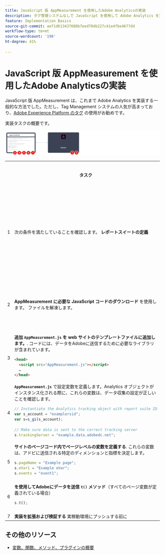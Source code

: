 ```yaml
---
title: JavaScript 版 AppMeasurement を使用したAdobe Analyticsの実装
description: タグ管理システムなしで JavaScript を使用して Adobe Analytics を実装する方法を説明します。
feature: Implementation Basics
source-git-commit: aef1d613437688b7eed704b227c41e4fbe4677dd
workflow-type: tm+mt
source-wordcount: '198'
ht-degree: 41%

---
```


# JavaScript 版 AppMeasurement を使用したAdobe Analyticsの実装

JavaScript 版 AppMeasurement は、これまで Adobe Analytics を実装する一般的な方法でした。ただし、Tag Management システムの人気が高まっており、[Adobe Experience Platform のタグ](../launch/overview.md) の使用がお勧めです。

実装タスクの概要です。

![AppMeasurement を使用したAdobe分析の実装の概要](../assets/appmeasurement-annotated.png)

<table>

<tr>
<th style="width:5%"></th><th style="width:75%"><b>タスク</b></th><th style="width:20%"><b>詳細情報</b></th>
</tr>

<tr>
<td>1</td><td>次の条件を満たしていることを確認します。 <b>レポートスイートの定義</b></td><td><a href="../../admin/admin/c-manage-report-suites/report-suites-admin.md">レポートスイートマネージャー</a></td>
</tr>

<tr>
<td>2</td><td><b>AppMeasurement に必要な JavaScript コードのダウンロード</b> を使用します。 ファイルを解凍します。</td><td><a href="../../admin/admin/code-manager-admin.md">コードマネージャー</a></td>
</tr>

<tr>
<td>3</td><td><b>追加 <code>AppMeasurement.js</code> を web サイトのテンプレートファイルに追加します。</b>. コードには、データをAdobeに送信するために必要なライブラリが含まれています。

```html
<head>
  <script src="AppMeasurement.js"></script>
  …
</head>
```

</td><td></td>
</tr>

<tr>
<td>4</td><td><b><code>AppMeasurement.js</code></b> で設定変数を定義します。Analytics オブジェクトがインスタンス化される際に、これらの変数は、データ収集の設定が正しいことを確認します。

```JavaScript
// Instantiate the Analytics tracking object with report suite ID
var s_account = "examplersid";
var s=s_gi(s_account);
 
// Make sure data is sent to the correct tracking server
s.trackingServer = "example.data.adobedc.net";
```

</td><td><a href="../vars/config-vars/configuration-variables.md">設定変数</a></td>
</tr>

<tr>
<td>5</td><td><b>サイトのページコード内でページレベルの変数を定義する</b>. これらの変数は、アドビに送信される特定のディメンションと指標を決定します。

```js
s.pageName = "Example page";
s.eVar1 = "Example eVar";
s.events = "event1";
```

</td><td><a href="../vars/page-vars/page-variables.md">ページ変数</a></td>
</tr>

<tr>
<td>6</td><td><b>を使用してAdobeにデータを送信 <code>t()</code> メソッド</b>（すべてのページ変数が定義されている場合）

```js
s.t();
```

</td><td><a href="../vars/functions/t-method.md">t() メソッド</a></td>
</tr>

<tr>
<td>7</td><td><b>実装を拡張および検証する</b> 実稼動環境にプッシュする前に</b></td><td></td>
</tr>

</table>

## その他のリソース

- [変数、関数、メソッド、プラグインの概要](../vars/overview.md)
